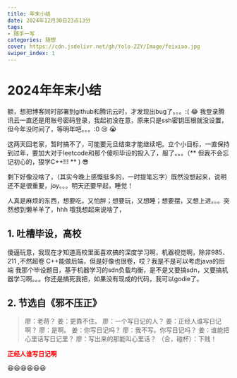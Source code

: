 ```yaml
---
title: 年末小结
date: 2024年12月30日23点13分
tags: 
- 随手一写
categories: 随想
cover: https://cdn.jsdelivr.net/gh/Yolo-ZZY/Image/feixiao.jpg
swiper_index: 1
---
```


# 2024年年末小结
额，想把博客同时部署到github和腾讯云时，才发现出bug了。。。:(  :joy:
我登录腾讯云一直还是用账号密码登录，我起初没在意，原来只是ssh密钥压根就没设置，但今年没时间了，等明年吧。。。:0 :cry: :sob:

这两天回老家，暂时搞不了，可能要元旦结束才能继续吧。立个小目标，一直保持到过年，要加大对于leetcode和那个傻呗毕设的投入了，服了。。。（** 但我不会忘记初心的，狠学C++!!! ** )   :sunglasses:

剩下好像没啥了，（其实今晚上感慨挺多的，一时提笔忘字）既然没想起来，说明还不是很重要，joy。。。明天还要早起，睡觉！

人真是麻烦的东西，想要吃，又怕胖；想要玩，又想睡；想要摆，又想上进。。。突然想到懒羊羊了，hhh
哦我想起来说啥了，
## 1. 吐槽毕设，高校
傻逼玩意，我现在才知道高校里面喜欢搞的深度学习啊，机器视觉啊，除非985、211 ,不然超卷
C++能做后端，但是好像也很卷，哎？我是不是可以考虑java的后端
我那个毕设题目，基于机器学习的sdn负载均衡，是不是又要搞sdn，又要搞机器学习啊。。。你还是搞死我把，如果没有现成的代码，我可以godie了。

## 2. 节选自《邪不压正》
>廖：老蒋？
>姜：更靠不住。
>廖：一个写日记的人？
>姜：正经人谁写日记啊？
>廖：是啊。
>姜：你写日记吗？
>廖：我不写。你写日记吗？
>姜：谁能把心里话写日记里？
>廖：写出来的那能叫心里话？
>（合，碰杯）：下贱！

<font color="red">**正经人谁写日记啊**</font>

:satisfied::satisfied::satisfied::satisfied::satisfied::satisfied:

